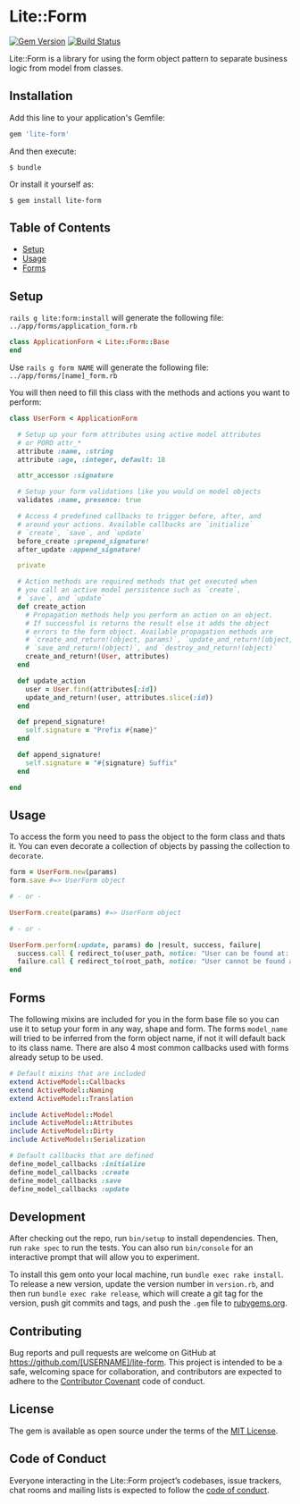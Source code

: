 # Lite::Form

[![Gem Version](https://badge.fury.io/rb/lite-form.svg)](http://badge.fury.io/rb/lite-form)
[![Build Status](https://travis-ci.org/drexed/lite-form.svg?branch=master)](https://travis-ci.org/drexed/lite-form)

Lite::Form is a library for using the form object pattern to separate business logic
from model from classes.

## Installation

Add this line to your application's Gemfile:

```ruby
gem 'lite-form'
```

And then execute:

    $ bundle

Or install it yourself as:

    $ gem install lite-form

## Table of Contents

* [Setup](#setup)
* [Usage](#usage)
* [Forms](#forms)

## Setup

`rails g lite:form:install` will generate the following file:
`../app/forms/application_form.rb`

```ruby
class ApplicationForm < Lite::Form::Base
end
```

Use `rails g form NAME` will generate the following file:
`../app/forms/[name]_form.rb`

You will then need to fill this class with the methods and actions you want to perform:

```ruby
class UserForm < ApplicationForm

  # Setup up your form attributes using active model attributes
  # or PORO attr_*
  attribute :name, :string
  attribute :age, :integer, default: 18

  attr_accessor :signature

  # Setup your form validations like you would on model objects
  validates :name, presence: true

  # Access 4 predefined callbacks to trigger before, after, and
  # around your actions. Available callbacks are `initialize`
  # `create`, `save`, and `update`
  before_create :prepend_signature!
  after_update :append_signature!

  private

  # Action methods are required methods that get executed when
  # you call an active model persistence such as `create`,
  # `save`, and `update`
  def create_action
    # Propagation methods help you perform an action on an object.
    # If successful is returns the result else it adds the object
    # errors to the form object. Available propagation methods are
    # `create_and_return!(object, params)`, `update_and_return!(object, params)`,
    # `save_and_return!(object)`, and `destroy_and_return!(object)`
    create_and_return!(User, attributes)
  end

  def update_action
    user = User.find(attributes[:id])
    update_and_return!(user, attributes.slice(:id))
  end

  def prepend_signature!
    self.signature = "Prefix #{name}"
  end

  def append_signature!
    self.signature = "#{signature} Suffix"
  end

end
```

## Usage

To access the form you need to pass the object to the form class and thats it.
You can even decorate a collection of objects by passing the collection to `decorate`.

```ruby
form = UserForm.new(params)
form.save #=> UserForm object

# - or -

UserForm.create(params) #=> UserForm object

# - or -

UserForm.perform(:update, params) do |result, success, failure|
  success.call { redirect_to(user_path, notice: "User can be found at: #{result}") }
  failure.call { redirect_to(root_path, notice: "User cannot be found at: #{result}") }
end
```

## Forms

The following mixins are included for you in the form base file so you can use it to setup
your form in any way, shape and form. The forms `model_name` will tried to be inferred from
the form object name, if not it will default back to its class name. There are also 4 most
common callbacks used with forms already setup to be used.

``` ruby
# Default mixins that are included
extend ActiveModel::Callbacks
extend ActiveModel::Naming
extend ActiveModel::Translation

include ActiveModel::Model
include ActiveModel::Attributes
include ActiveModel::Dirty
include ActiveModel::Serialization

# Default callbacks that are defined
define_model_callbacks :initialize
define_model_callbacks :create
define_model_callbacks :save
define_model_callbacks :update
```

## Development

After checking out the repo, run `bin/setup` to install dependencies. Then, run `rake spec` to run the tests. You can also run `bin/console` for an interactive prompt that will allow you to experiment.

To install this gem onto your local machine, run `bundle exec rake install`. To release a new version, update the version number in `version.rb`, and then run `bundle exec rake release`, which will create a git tag for the version, push git commits and tags, and push the `.gem` file to [rubygems.org](https://rubygems.org).

## Contributing

Bug reports and pull requests are welcome on GitHub at https://github.com/[USERNAME]/lite-form. This project is intended to be a safe, welcoming space for collaboration, and contributors are expected to adhere to the [Contributor Covenant](http://contributor-covenant.org) code of conduct.

## License

The gem is available as open source under the terms of the [MIT License](https://opensource.org/licenses/MIT).

## Code of Conduct

Everyone interacting in the Lite::Form project’s codebases, issue trackers, chat rooms and mailing lists is expected to follow the [code of conduct](https://github.com/[USERNAME]/lite-form/blob/master/CODE_OF_CONDUCT.md).

